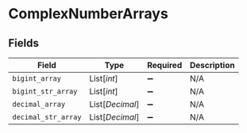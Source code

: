 # ComplexNumberArrays


## Fields

| Field               | Type                | Required            | Description         |
| ------------------- | ------------------- | ------------------- | ------------------- |
| `bigint_array`      | List[*int*]         | :heavy_minus_sign:  | N/A                 |
| `bigint_str_array`  | List[*int*]         | :heavy_minus_sign:  | N/A                 |
| `decimal_array`     | List[*Decimal*]     | :heavy_minus_sign:  | N/A                 |
| `decimal_str_array` | List[*Decimal*]     | :heavy_minus_sign:  | N/A                 |